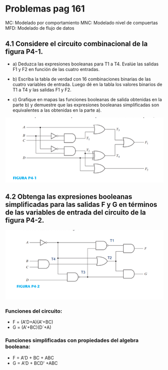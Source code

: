 # Problemas pag 161

MC:  Modelado por comportamiento
MNC: Modelado nivel de compuertas
MFD: Modelado de flujo de datos

## 4.1 Considere el circuito combinacional de la figura P4-1.

- a) Deduzca las expresiones booleanas para T1 a T4. Evalúe las salidas F1 y F2 en función de las
cuatro entradas.

- b) Escriba la tabla de verdad con 16 combinaciones binarias de las cuatro variables de entrada. Luego dé en la tabla los valores binarios de T1 a T4 y las salidas F1 y F2.

- c) Grafique en mapas las funciones booleanas de salida obtenidas en la parte b) y demuestre que las expresiones booleanas simplificadas son equivalentes a las obtenidas en la parte a).

![Img](img/1.png)

## 4.2 Obtenga las expresiones booleanas simplificadas para las salidas F y G en términos de las variables de entrada del circuito de la figura P4-2.

![Img](img/2.png)

### Funciones del circuito:
- F = (A'D+A)(A'+BC)
- G = (A'+BC)(D´+A)

### Funciones simplificadas con propiedades del algebra booleana:
- F = A'D + BC + ABC
- G = A'D + BCD' +ABC